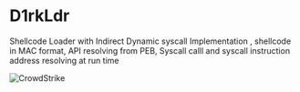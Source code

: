 # D1rkLdr
Shellcode Loader with Indirect Dynamic syscall Implementation , shellcode in MAC format, API resolving from PEB, Syscall calll and syscall instruction address resolving at run time

![CrowdStrike](https://user-images.githubusercontent.com/123980007/215594960-1a612745-69c8-43e0-b8e5-f95fb336998a.png)

